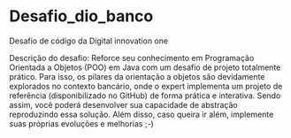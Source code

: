# Desafio_dio_banco
Desafio de código da Digital innovation one

Descrição do desafio: 
Reforce seu conhecimento em Programação Orientada a Objetos (POO) em Java com um desafio de projeto totalmente prático.
Para isso, os pilares da orientação a objetos são devidamente explorados no contexto bancário, onde o expert implementa
um projeto de referência (disponibilizado no GitHub) de forma prática e interativa. Sendo assim, você poderá desenvolver
sua capacidade de abstração reproduzindo essa solução. Além disso, caso queira ir além, implemente suas próprias evoluções e melhorias ;-)
